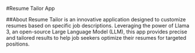 #Resume Tailor App

##About
Resume Tailor is an innovative application designed to customize resumes based on specific job descriptions. Leveraging the power of Llama 3, an open-source Large Language Model (LLM), this app provides precise and tailored results to help job seekers optimize their resumes for targeted positions.
